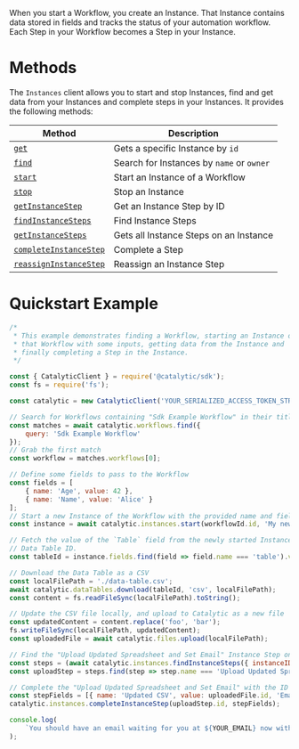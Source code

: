 When you start a Workflow, you create an Instance. That Instance contains data stored in fields and tracks the status of your automation workflow. Each Step in your Workflow becomes a Step in your Instance.

# Methods

The `Instances` client allows you to start and stop Instances, find and get data from your Instances and complete steps in your Instances. It provides the following methods:

| Method                                                       | Description                               |
| ------------------------------------------------------------ | ----------------------------------------- |
| [`get`](doc:get-an-instance-node)                            | Gets a specific Instance by `id`          |
| [`find`](doc:find-instances-node)                            | Search for Instances by `name` or `owner` |
| [`start`](doc:start-an-instance-node)                        | Start an Instance of a Workflow           |
| [`stop`](doc:stop-an-instance-node)                          | Stop an Instance                          |
| [`getInstanceStep`](doc:get-an-instance-step-node)           | Get an Instance Step by ID                |
| [`findInstanceSteps`](doc:find-instance-steps-node)          | Find Instance Steps                       |
| [`getInstanceSteps`](doc:get-instance-steps-node)            | Gets all Instance Steps on an Instance    |
| [`completeInstanceStep`](doc:complete-an-instance-step-node) | Complete a Step                           |
| [`reassignInstanceStep`](doc:reassign-an-instance-step-node) | Reassign an Instance Step                 |

# Quickstart Example

```javascript
/*
 * This example demonstrates finding a Workflow, starting an Instance of
 * that Workflow with some inputs, getting data from the Instance and
 * finally completing a Step in the Instance.
 */

const { CatalyticClient } = require('@catalytic/sdk');
const fs = require('fs');

const catalytic = new CatalyticClient('YOUR_SERIALIZED_ACCESS_TOKEN_STRING');

// Search for Workflows containing "Sdk Example Workflow" in their title or description
const matches = await catalytic.workflows.find({
    query: 'Sdk Example Workflow'
});
// Grab the first match
const workflow = matches.workflows[0];

// Define some fields to pass to the Workflow
const fields = [
    { name: 'Age', value: 42 },
    { name: 'Name', value: 'Alice' }
];
// Start a new Instance of the Workflow with the provided name and fields
const instance = await catalytic.instances.start(workflowId.id, 'My new Instance', fields);

// Fetch the value of the `Table` field from the newly started Instance. The value will be a
// Data Table ID.
const tableId = instance.fields.find(field => field.name === 'table').value;

// Download the Data Table as a CSV
const localFilePath = './data-table.csv';
await catalytic.dataTables.download(tableId, 'csv', localFilePath);
const content = fs.readFileSync(localFilePath).toString();

// Update the CSV file locally, and upload to Catalytic as a new file
const updatedContent = content.replace('foo', 'bar');
fs.writeFileSync(localFilePath, updatedContent);
const uploadedFile = await catalytic.files.upload(localFilePath);

// Find the "Upload Updated Spreadsheet and Set Email" Instance Step on the Instance
const steps = (await catalytic.instances.findInstanceSteps({ instanceID: instance.id })).steps;
const uploadStep = steps.find(step => step.name === 'Upload Updated Spreadsheet and Set Email');

// Complete the "Upload Updated Spreadsheet and Set Email" with the ID of the uploaded File
const stepFields = [{ name: 'Updated CSV', value: uploadedFile.id, 'Email Address': 'YOUR_EMAIL' }];
catalytic.instances.completeInstanceStep(uploadStep.id, stepFields);

console.log(
    `You should have an email waiting for you at ${YOUR_EMAIL} now with the updated CSV converted to an Excel attachment`
);
```
